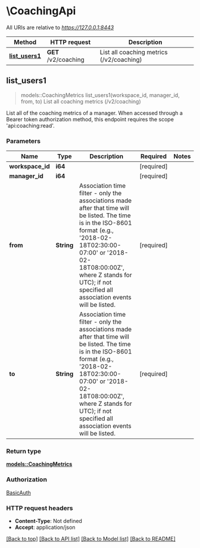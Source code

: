 # \CoachingApi

All URIs are relative to *https://127.0.0.1:8443*

Method | HTTP request | Description
------------- | ------------- | -------------
[**list_users1**](CoachingApi.md#list_users1) | **GET** /v2/coaching | List all coaching metrics (/v2/coaching)



## list_users1

> models::CoachingMetrics list_users1(workspace_id, manager_id, from, to)
List all coaching metrics (/v2/coaching)

List all of the coaching metrics of a manager.  When accessed through a Bearer token authorization method, this endpoint requires the scope 'api:coaching:read'.

### Parameters


Name | Type | Description  | Required | Notes
------------- | ------------- | ------------- | ------------- | -------------
**workspace_id** | **i64** |  | [required] |
**manager_id** | **i64** |  | [required] |
**from** | **String** | Association time filter - only the associations made after that time will be listed. The time is in the ISO-8601 format (e.g., '2018-02-18T02:30:00-07:00' or '2018-02-18T08:00:00Z', where Z stands for UTC); if not specified all association events will be listed. | [required] |
**to** | **String** | Association time filter - only the associations made after that time will be listed. The time is in the ISO-8601 format (e.g., '2018-02-18T02:30:00-07:00' or '2018-02-18T08:00:00Z', where Z stands for UTC); if not specified all association events will be listed. | [required] |

### Return type

[**models::CoachingMetrics**](CoachingMetrics.md)

### Authorization

[BasicAuth](../README.md#BasicAuth)

### HTTP request headers

- **Content-Type**: Not defined
- **Accept**: application/json

[[Back to top]](#) [[Back to API list]](../README.md#documentation-for-api-endpoints) [[Back to Model list]](../README.md#documentation-for-models) [[Back to README]](../README.md)

